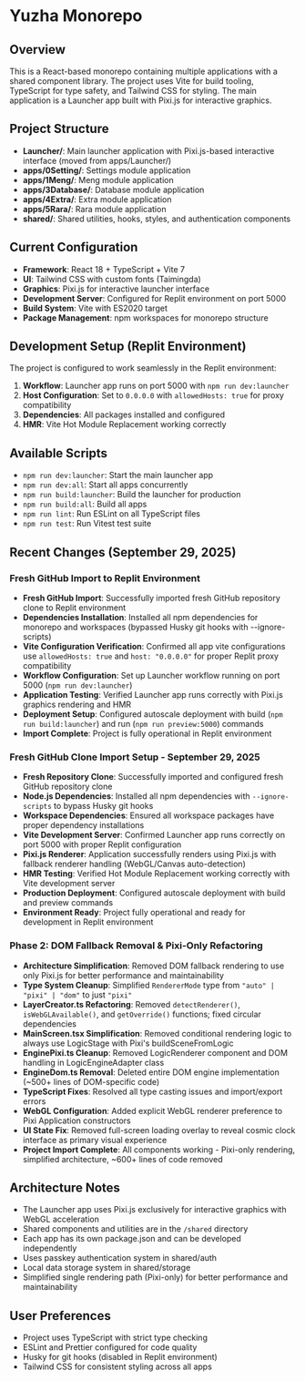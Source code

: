 # Yuzha Monorepo

## Overview
This is a React-based monorepo containing multiple applications with a shared component library. The project uses Vite for build tooling, TypeScript for type safety, and Tailwind CSS for styling. The main application is a Launcher app built with Pixi.js for interactive graphics.

## Project Structure
- **Launcher/**: Main launcher application with Pixi.js-based interactive interface (moved from apps/Launcher/)
- **apps/0Setting/**: Settings module application  
- **apps/1Meng/**: Meng module application
- **apps/3Database/**: Database module application
- **apps/4Extra/**: Extra module application
- **apps/5Rara/**: Rara module application
- **shared/**: Shared utilities, hooks, styles, and authentication components

## Current Configuration
- **Framework**: React 18 + TypeScript + Vite 7
- **UI**: Tailwind CSS with custom fonts (Taimingda)
- **Graphics**: Pixi.js for interactive launcher interface
- **Development Server**: Configured for Replit environment on port 5000
- **Build System**: Vite with ES2020 target
- **Package Management**: npm workspaces for monorepo structure

## Development Setup (Replit Environment)
The project is configured to work seamlessly in the Replit environment:

1. **Workflow**: Launcher app runs on port 5000 with `npm run dev:launcher`
2. **Host Configuration**: Set to `0.0.0.0` with `allowedHosts: true` for proxy compatibility
3. **Dependencies**: All packages installed and configured
4. **HMR**: Vite Hot Module Replacement working correctly

## Available Scripts
- `npm run dev:launcher`: Start the main launcher app
- `npm run dev:all`: Start all apps concurrently
- `npm run build:launcher`: Build the launcher for production
- `npm run build:all`: Build all apps
- `npm run lint`: Run ESLint on all TypeScript files
- `npm run test`: Run Vitest test suite

## Recent Changes (September 29, 2025)

### **Fresh GitHub Import to Replit Environment**
- **Fresh GitHub Import**: Successfully imported fresh GitHub repository clone to Replit environment
- **Dependencies Installation**: Installed all npm dependencies for monorepo and workspaces (bypassed Husky git hooks with --ignore-scripts)
- **Vite Configuration Verification**: Confirmed all app vite configurations use `allowedHosts: true` and `host: "0.0.0.0"` for proper Replit proxy compatibility
- **Workflow Configuration**: Set up Launcher workflow running on port 5000 (`npm run dev:launcher`)
- **Application Testing**: Verified Launcher app runs correctly with Pixi.js graphics rendering and HMR
- **Deployment Setup**: Configured autoscale deployment with build (`npm run build:launcher`) and run (`npm run preview:5000`) commands
- **Import Complete**: Project is fully operational in Replit environment

### **Fresh GitHub Clone Import Setup - September 29, 2025**
- **Fresh Repository Clone**: Successfully imported and configured fresh GitHub repository clone
- **Node.js Dependencies**: Installed all npm dependencies with `--ignore-scripts` to bypass Husky git hooks
- **Workspace Dependencies**: Ensured all workspace packages have proper dependency installations
- **Vite Development Server**: Confirmed Launcher app runs correctly on port 5000 with proper Replit configuration
- **Pixi.js Renderer**: Application successfully renders using Pixi.js with fallback renderer handling (WebGL/Canvas auto-detection)
- **HMR Testing**: Verified Hot Module Replacement working correctly with Vite development server
- **Production Deployment**: Configured autoscale deployment with build and preview commands
- **Environment Ready**: Project fully operational and ready for development in Replit environment

### **Phase 2: DOM Fallback Removal & Pixi-Only Refactoring**
- **Architecture Simplification**: Removed DOM fallback rendering to use only Pixi.js for better performance and maintainability
- **Type System Cleanup**: Simplified `RendererMode` type from `"auto" | "pixi" | "dom"` to just `"pixi"`
- **LayerCreator.ts Refactoring**: Removed `detectRenderer()`, `isWebGLAvailable()`, and `getOverride()` functions; fixed circular dependencies
- **MainScreen.tsx Simplification**: Removed conditional rendering logic to always use LogicStage with Pixi's buildSceneFromLogic
- **EnginePixi.ts Cleanup**: Removed LogicRenderer component and DOM handling in LogicEngineAdapter class
- **EngineDom.ts Removal**: Deleted entire DOM engine implementation (~500+ lines of DOM-specific code)
- **TypeScript Fixes**: Resolved all type casting issues and import/export errors
- **WebGL Configuration**: Added explicit WebGL renderer preference to Pixi Application constructors
- **UI State Fix**: Removed full-screen loading overlay to reveal cosmic clock interface as primary visual experience
- **Project Import Complete**: All components working - Pixi-only rendering, simplified architecture, ~600+ lines of code removed

## Architecture Notes
- The Launcher app uses Pixi.js exclusively for interactive graphics with WebGL acceleration
- Shared components and utilities are in the `/shared` directory
- Each app has its own package.json and can be developed independently
- Uses passkey authentication system in shared/auth
- Local data storage system in shared/storage
- Simplified single rendering path (Pixi-only) for better performance and maintainability

## User Preferences
- Project uses TypeScript with strict type checking
- ESLint and Prettier configured for code quality
- Husky for git hooks (disabled in Replit environment)
- Tailwind CSS for consistent styling across all apps